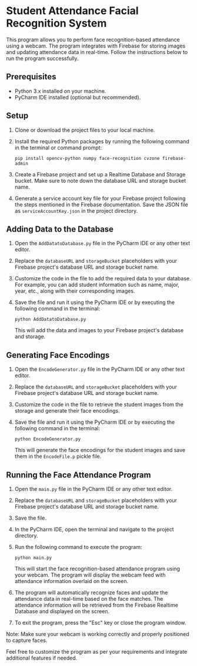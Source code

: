# Student Attendance Facial Recognition System

This program allows you to perform face recognition-based attendance using a webcam. The program integrates with Firebase for storing images and updating attendance data in real-time. Follow the instructions below to run the program successfully.

## Prerequisites

- Python 3.x installed on your machine.
- PyCharm IDE installed (optional but recommended).

## Setup

1. Clone or download the project files to your local machine.
2. Install the required Python packages by running the following command in the terminal or command prompt:

   ```
   pip install opencv-python numpy face-recognition cvzone firebase-admin
   ```

3. Create a Firebase project and set up a Realtime Database and Storage bucket. Make sure to note down the database URL and storage bucket name.

4. Generate a service account key file for your Firebase project following the steps mentioned in the Firebase documentation. Save the JSON file as `serviceAccountKey.json` in the project directory.

## Adding Data to the Database

1. Open the `AddDatatoDatabase.py` file in the PyCharm IDE or any other text editor.
2. Replace the `databaseURL` and `storageBucket` placeholders with your Firebase project's database URL and storage bucket name.
3. Customize the code in the file to add the required data to your database. For example, you can add student information such as name, major, year, etc., along with their corresponding images.
4. Save the file and run it using the PyCharm IDE or by executing the following command in the terminal:

   ```
   python AddDatatoDatabase.py
   ```

   This will add the data and images to your Firebase project's database and storage.

## Generating Face Encodings

1. Open the `EncodeGenerator.py` file in the PyCharm IDE or any other text editor.
2. Replace the `databaseURL` and `storageBucket` placeholders with your Firebase project's database URL and storage bucket name.
3. Customize the code in the file to retrieve the student images from the storage and generate their face encodings.
4. Save the file and run it using the PyCharm IDE or by executing the following command in the terminal:

   ```
   python EncodeGenerator.py
   ```

   This will generate the face encodings for the student images and save them in the `EncodeFile.p` pickle file.

## Running the Face Attendance Program

1. Open the `main.py` file in the PyCharm IDE or any other text editor.
2. Replace the `databaseURL` and `storageBucket` placeholders with your Firebase project's database URL and storage bucket name.
3. Save the file.
4. In the PyCharm IDE, open the terminal and navigate to the project directory.
5. Run the following command to execute the program:

   ```
   python main.py
   ```

   This will start the face recognition-based attendance program using your webcam. The program will display the webcam feed with attendance information overlaid on the screen.

6. The program will automatically recognize faces and update the attendance data in real-time based on the face matches. The attendance information will be retrieved from the Firebase Realtime Database and displayed on the screen.

7. To exit the program, press the "Esc" key or close the program window.

Note: Make sure your webcam is working correctly and properly positioned to capture faces.

Feel free to customize the program as per your requirements and integrate additional features if needed.
